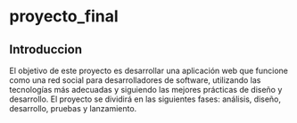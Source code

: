 # proyecto_final

## Introduccion

El objetivo de este proyecto es desarrollar una aplicación web que funcione como una red social para desarrolladores de software, utilizando las tecnologías más adecuadas y siguiendo las mejores prácticas de diseño y desarrollo. El proyecto se dividirá en las siguientes fases: análisis, diseño, desarrollo, pruebas y lanzamiento.
